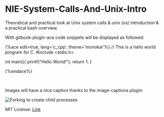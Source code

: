 # NIE-System-Calls-And-Unix-Intro

Theoratical and practical look at Unix system calls & unix (os) introduction & a practical bash overview.

With gitbook-plugin-ace code snippets will be displayed as followed:

{%ace edit=true, lang='c_cpp', theme='monokai'%}
// This is a hello world program for C.
#include <stdio.h>

int main(){
  printf("Hello World!");
  return 1;
}

{%endace%}

<br />


Images will have a nice caption thanks to the image-captions plugin:

![Forking to create child processes](../images/fork.jpg)

MIT License: [Link](LICENSE)